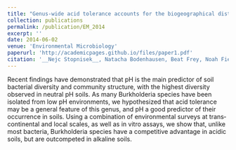```yaml
---
title: "Genus-wide acid tolerance accounts for the biogeographical distribution of soil Burkholderia populations"
collection: publications
permalink: /publication/EM_2014
excerpt: ''
date: 2014-06-02
venue: 'Environmental Microbiology'
paperurl: 'http://academicpages.github.io/files/paper1.pdf'
citation: '__Nejc Stopnisek__, Natacha Bodenhausen, Beat Frey, Noah Fierer, Leo Eberl, Laure Weisskopf (2014). &quot;Genus-wide acid tolerance accounts for the biogeographical distribution of soil Burkholderia populations.&quot; <i>Environmental Microbiology</i>. 6(16) 1503-1512.'
---
```

Recent findings have demonstrated that pH is the main predictor of soil bacterial diversity and community structure, with the highest diversity observed in neutral pH soils. As many Burkholderia species have been isolated from low pH environments, we hypothesized that acid tolerance may be a general feature of this genus, and pH a good predictor of their occurrence in soils. Using a combination of environmental surveys at trans‐continental and local scales, as well as in vitro assays, we show that, unlike most bacteria, Burkholderia species have a competitive advantage in acidic soils, but are outcompeted in alkaline soils.
